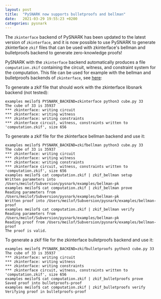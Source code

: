 ```yaml
---
layout: post
title:  "PySNARK now supports bulletproofs and bellman"
date:   2021-03-29 19:55:23 +0200
categories: pysnark
---
```


The `zkinterface` backend of PySNARK has been updated to the latest version of `zkinterface`, and it is now possible to use PySNARK to generate zkinterface `zkif` files that can be used with zkinterface's bellman and bulletproofs backend to generate zero-knowledge proofs!

PySNARK with the `zkinterface` backend automatically produces a file `computation.zkif` containing the circuit, witness, and constraint system for the computation. This file can be used for example with the bellman and bulletproofs backends of `zkinterface`, see [here](https://github.com/QED-it/zkinterface/tree/master/ecosystem):

To generate a zkif file that should work with the zkinterface libsnark backend (not tested):

```
examples meilof$ PYSNARK_BACKEND=zkinterface python3 cube.py 33
The cube of 33 is 35937
*** zkinterface: writing circuit
*** zkinterface: writing witness
*** zkinterface: writing constraints
*** zkinterface circuit, witness, constraints written to 'computation.zkif', size 656
``` 

To generate a zkif file for the zkinterface bellman backend and use it:

```
examples meilof$ PYSNARK_BACKEND=zkifbellman python3 cube.py 33
The cube of 33 is 35937
*** zkinterface: writing circuit
*** zkinterface: writing witness
*** zkinterface: writing constraints
*** zkinterface circuit, witness, constraints written to 'computation.zkif', size 656
examples meilof$ cat computation.zkif | zkif_bellman setup
Written parameters into /Users/meilof/Subversion/pysnark/examples/bellman-pk
examples meilof$ cat computation.zkif | zkif_bellman prove
Reading parameters from /Users/meilof/Subversion/pysnark/examples/bellman-pk
Written proof into /Users/meilof/Subversion/pysnark/examples/bellman-proof
examples meilof$ cat computation.zkif | zkif_bellman verify
Reading parameters from /Users/meilof/Subversion/pysnark/examples/bellman-pk
Reading proof from /Users/meilof/Subversion/pysnark/examples/bellman-proof
The proof is valid.
```

To generate a zkif file for the zkinterface bulletproofs backend and use it:

```
examples meilof$ PYSNARK_BACKEND=zkifbulletproofs python3 cube.py 33
The cube of 33 is 35937
*** zkinterface: writing circuit
*** zkinterface: writing witness
*** zkinterface: writing constraints
*** zkinterface circuit, witness, constraints written to 'computation.zkif', size 656
examples meilof$ cat computation.zkif | zkif_bulletproofs prove
Saved proof into bulletproofs-proof
examples meilof$ cat computation.zkif | zkif_bulletproofs verify
Verifying proof in bulletproofs-proof
```
